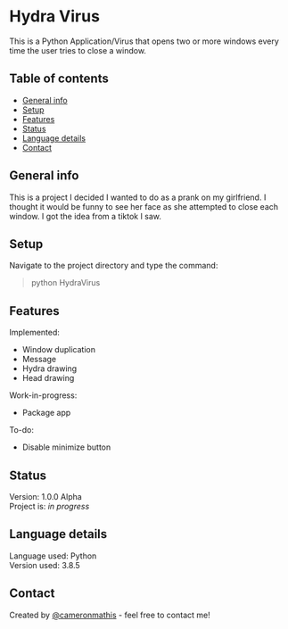 # Hydra Virus
This is a Python Application/Virus that opens two or more windows every time the user tries to close a window.

## Table of contents
* [General info](#general-info)
* [Setup](#setup)
* [Features](#features)
* [Status](#status)
* [Language details](#Language-details)
* [Contact](#contact)

## General info
This is a project I decided I wanted to do as a prank on my girlfriend. I thought it would be funny to see her face as she attempted to close each window. I got the idea from a tiktok I saw.

## Setup
Navigate to the project directory and type the command:
> python HydraVirus

## Features
Implemented:
* Window duplication
* Message
* Hydra drawing
* Head drawing

Work-in-progress:
* Package app

To-do:
* Disable minimize button

## Status
Version: 1.0.0 Alpha <br/>
Project is: _in progress_

## Language details
Language used: Python </br>
Version used: 3.8.5

## Contact
Created by [@cameronmathis](https://github.com/cameronmathis/) - feel free to contact me!